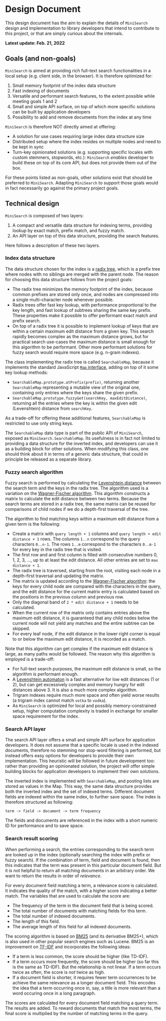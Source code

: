 # Design Document

This design document has the aim to explain the details of `MiniSearch`
design and implementation to library developers that intend to contribute to
this project, or that are simply curious about the internals.

**Latest update: Feb. 21, 2022**

## Goals (and non-goals)

`MiniSearch` is aimed at providing rich full-text search functionalities in a
local setup (e.g. client side, in the browser). It is therefore optimized for:

  1. Small memory footprint of the index data structure
  2. Fast indexing of documents
  3. Versatile and performant search features, to the extent possible while
     meeting goals 1 and 2
  4. Small and simple API surface, on top of which more specific solutions can
     be built by application developers
  5. Possibility to add and remove documents from the index at any time

`MiniSearch` is therefore NOT directly aimed at offering:

  - A solution for use cases requiring large index data structure size
  - Distributed setup where the index resides on multiple nodes and need to be
    kept in sync
  - Turn-key opinionated solutions (e.g. supporting specific locales with custom
    stemmers, stopwords, etc.): `MiniSearch` _enables_ developer to build these
    on top of its core API, but does not provide them out of the box.

For these points listed as non-goals, other solutions exist that should be
preferred to `MiniSearch`. Adapting `MiniSearch` to support those goals would in
fact necessarily go against the primary project goals.


## Technical design

`MiniSearch` is composed of two layers:

  1. A compact and versatile data structure for indexing terms, providing
     lookup by exact match, prefix match, and fuzzy match.
  2. An API layer on top of this data structure, providing the search
     features.

Here follows a description of these two layers.

### Index data structure

The data structure chosen for the index is a [radix
tree](https://en.wikipedia.org/wiki/Radix_tree), which is a prefix tree where
nodes with no siblings are merged with the parent node. The reason for choosing
this data structure follows from the project goals:

  - The radix tree minimizes the memory footprint of the index, because common
    prefixes are stored only once, and nodes are compressed into a single
    multi-character node whenever possible.
  - Radix trees offer fast key lookup, with performance proportional to the key
    length, and fast lookup of subtrees sharing the same key prefix. These
    properties make it possible to offer performant exact match and prefix
    search.
  - On top of a radix tree it is possible to implement lookup of keys that are
    within a certain maximum edit distance from a given key. This search rapidly
    becomes complex as the maximum distance grows, but for practical search
    use-cases the maximum distance is small enough for this algorithm to be
    performant. Other more performant solutions for fuzzy search would require
    more space (e.g. n-gram indexes).

The class implementing the radix tree is called `SearchableMap`, because it
implements the standard JavaScript [`Map`
interface](https://developer.mozilla.org/en-US/docs/Web/JavaScript/Reference/Global_Objects/Map),
adding on top of it some key lookup methods:

  - `SearchableMap.prototype.atPrefix(prefix)`, returning another
    `SearchableMap` representing a mutable view of the original one, containing
    only entries where the keys share the given prefix.
  - `SearchableMap.prototype.fuzzyGet(searchKey, maxEditDistance)`, returning
    all the entries where the key is within the given edit (Levenshtein)
    distance from `searchKey`.

As a trade-off for offering these additional features, `SearchableMap` is
restricted to use only string keys.

The `SearchableMap` data type is part of the public API of `MiniSearch`, exposed
as `MiniSearch.SearchableMap`. Its usefulness is in fact not limited to
providing a data structure for the inverted index, and developers can use it as
a building block for other solutions. When modifying this class, one should
think about it in terms of a generic data structure, that could in principle be
released as a separate library.

### Fuzzy search algorithm

Fuzzy search is performed by calculating the [Levenshtein
distance](https://en.wikipedia.org/wiki/Levenshtein_distance) between the search
term and the keys in the radix tree. The algorithm used is a variation on the
[Wagner-Fischer
algorithm](https://en.wikipedia.org/wiki/Wagner–Fischer_algorithm). This
algorithm constructs a matrix to calculate the edit distance between two terms.
Because the search terms are stored in a radix tree, the same matrix can be
reused for comparisons of child nodes if we do a depth-first traversal of the
tree.

The algorithm to find matching keys within a maximum edit distance from a given
term is the following:

  - Create a matrix with `query length + 1` columns and `query length + edit
    distance + 1` rows. The columns `1..n` correspond to the query characters
    `0..n-1`. The rows `1..m` correspond to the characters `0..m-1` for every
    key in the radix tree that is visited.
  - The first row and and first column is filled with consecutive numbers 0, 1,
    2, 3, ..., up to at least the edit distance. All other entries are set to
    `max distance + 1`.
  - The radix tree is traversed, starting from the root, visiting each node in a
    depth-first traversal and updating the matrix.
  - The matrix is updated according to the [Wagner-Fischer
    algorithm](https://en.wikipedia.org/wiki/Wagner–Fischer_algorithm): the keys
    for every child node are compared with the characters in the query, and the
    edit distance for the current matrix entry is calculated based on the
    positions in the previous column and previous row.
  - Only the diagonal band of `2 * edit distance + 1` needs to be calculated.
  - When the current row of the matrix only contains entries above the maximum
    edit distance, it is guaranteed that any child nodes below the current node
    will not yield any matches and the entire subtree can be skipped.
  - For every leaf node, if the edit distance in the lower right corner is equal
    to or below the maximum edit distance, it is recorded as a match.

Note that this algorithm can get complex if the maximum edit distance is large,
as many paths would be followed. The reason why this algorithm is employed is a
trade-off:

  - For full-text search purposes, the maximum edit distance is small, so the
    algorithm is performant enough.
  - A [Levenshtein
    automaton](https://en.wikipedia.org/wiki/Levenshtein_automaton) is a fast
    alternative for low edit distances (1 or 2), but can get excessively complex
    and memory hungry for edit distances above 3. It is also a much more complex
    algorithm.
  - Trigram indexes require much more space and often yield worse results (a
    trigram index cannot match `votka` to `vodka`).
  - As `MiniSearch` is optimized for local and possibly memory-constrained
    setup, higher computation complexity is traded in exchange for smaller space
    requirement for the index.

### Search API layer

The search API layer offers a small and simple API surface for application
developers. It does not assume that a specific locale is used in the indexed
documents, therefore no stemming nor stop-word filtering is performed, but
instead offers easy options for developers to provide their own implementation.
This heuristic will be followed in future development too: rather than providing
an opinionated solution, the project will offer simple building blocks for
application developers to implement their own solutions.

The inverted index is implemented with `SearchableMap`, and posting lists are
stored as values in the Map. This way, the same data structure provides both the
inverted index and the set of indexed terms. Different document fields are
indexed within the same index, to further save space. The index is therefore
structured as following:

```
term -> field -> document -> term frequency
```

The fields and documents are referenced in the index with a short numeric ID for
performance and to save space.

### Search result scoring

When performing a search, the entries corresponding to the search term are
looked up in the index (optionally searching the index with prefix or fuzzy
search). If the combination of term, field and document is found, then this
indicates that the term was present in this particular document field. But it is
not helpful to return all matching documents in an arbitrary order. We want to
return the results in order of _relevance_.

For every document field matching a term, a relevance score is calculated. It
indicates the quality of the match, with a higher score indicating a better
match. The variables that are used to calculate the score are:
  - The frequency of the term in the document field that is being scored.
  - The total number of documents with matching fields for this term.
  - The total number of indexed documents.
  - The length of this field.
  - The average length of this field for all indexed documents.

The scoring algorithm is based on
[BM25](https://en.wikipedia.org/wiki/Okapi_BM25) (and its derivative BM25+),
which is also used in other popular search engines such as Lucene. BM25 is an
improvement on [TF-IDF](https://en.wikipedia.org/wiki/Tf–idf) and incorporates
the following ideas:
  - If a term is less common, the score should be higher (like TD-IDF).
  - If a term occurs more frequently, the score should be higher (so far this is
    the same as TD-IDF). But the relationship is not linear. If a term occurs
    twice as often, the score is _not_ twice as high.
  - If a document field is shorter, it requires fewer term occurrences to be
    achieve the same relevance as a longer document field. This encodes the idea
    that a term occurring once in, say, a title is more relevant than a word
    occuring once in a long paragraph.

The scores are calculated for every document field matching a query term. The
results are added. To reward documents that match the most terms, the final
score is multiplied by the number of matching terms in the query.
